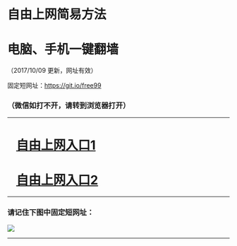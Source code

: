 ﻿# 自由上网简易方法

# 电脑、手机一键翻墙

（2017/10/09 更新，网址有效）

固定短网址：https://git.io/free99

### （微信如打不开，请转到浏览器打开）


***





# &nbsp;&nbsp; <a href="http://ft251704701.fwq-tz-1001.info/fwqtz01.html?t=100900118288 " target="_blank">自由上网入口1</a>
# &nbsp;&nbsp; <a href="http://ft1665116883.fwq-tz-1002.info/fwqtz02.html?t=100900130064 " target="_blank">自由上网入口2</a>
***

### 请记住下图中固定短网址：

<img src="https://s3-us-west-2.amazonaws.com/fwq-1001/yjfq-20170905okok.png" /> 


***

